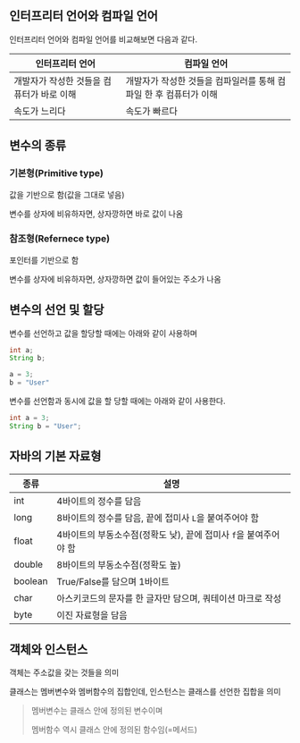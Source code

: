 ## 인터프리터 언어와 컴파일 언어

인터프리터 언어와 컴파일 언어를 비교해보면 다음과 같다.

| 인터프리터 언어                           | 컴파일 언어                                                  |
| ----------------------------------------- | ------------------------------------------------------------ |
| 개발자가 작성한 것들을 컴퓨터가 바로 이해 | 개발자가 작성한 것들을 컴파일러를 통해 컴파일 한 후 컴퓨터가 이해 |
| 속도가 느리다                             | 속도가 빠르다                                                |



## 변수의 종류

### 기본형(Primitive type)

값을 기반으로 함(값을 그대로 넣음)

변수를 상자에 비유하자면, 상자깡하면 바로 값이 나옴



### 참조형(Refernece type)

포인터를 기반으로 함

변수를 상자에 비유하자면, 상자깡하면 값이 들어있는 주소가 나옴



## 변수의 선언 및 할당

변수를 선언하고 값을 할당할 때에는 아래와 같이 사용하며

```java
int a;
String b;

a = 3;
b = "User"
```

변수를 선언함과 동시에 값을 할 당할 때에는 아래와 같이 사용한다.

```java
int a = 3;
String b = "User";
```



## 자바의 기본 자료형

| 종류    | 설명                                                         |
| ------- | ------------------------------------------------------------ |
| int     | 4바이트의 정수를 담음                                        |
| long    | 8바이트의 정수를 담음, 끝에 접미사 `L`을 붙여주어야 함       |
| float   | 4바이트의 부동소수점(정확도 낮), 끝에 접미사 `f`을 붙여주어야 함 |
| double  | 8바이트의 부동소수점(정확도 높)                              |
| boolean | True/False를 담으며 1바이트                                  |
| char    | 아스키코드의 문자를 한 글자만 담으며, 쿼테이션 마크로 작성   |
| byte    | 이진 자료형을 담음                                           |


## 객체와 인스턴스

객체는 주소값을 갖는 것들을 의미

클래스는 멤버변수와 멤버함수의 집합인데, 인스턴스는 클래스를 선언한 집합을 의미

> 멤버변수는 클래스 안에 정의된 변수이며
>
> 멤버함수 역시 클래스 안에 정의된 함수임(=메서드)



